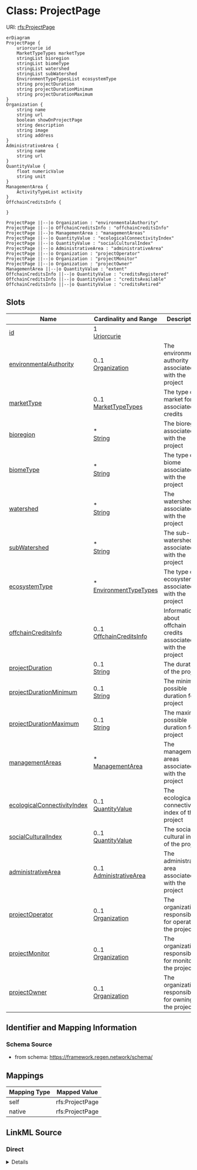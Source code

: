 

# Class: ProjectPage



URI: [rfs:ProjectPage](https://framework.regen.network/schema/ProjectPage)



```mermaid
erDiagram
ProjectPage {
    uriorcurie id  
    MarketTypeTypes marketType  
    stringList bioregion  
    stringList biomeType  
    stringList watershed  
    stringList subWatershed  
    EnvironmentTypeTypesList ecosystemType  
    string projectDuration  
    string projectDurationMinimum  
    string projectDurationMaximum  
}
Organization {
    string name  
    string url  
    boolean showOnProjectPage  
    string description  
    string image  
    string address  
}
AdministrativeArea {
    string name  
    string url  
}
QuantityValue {
    float numericValue  
    string unit  
}
ManagementArea {
    ActivityTypeList activity  
}
OffchainCreditsInfo {

}

ProjectPage ||--|o Organization : "environmentalAuthority"
ProjectPage ||--|o OffchainCreditsInfo : "offchainCreditsInfo"
ProjectPage ||--}o ManagementArea : "managementAreas"
ProjectPage ||--|o QuantityValue : "ecologicalConnectivityIndex"
ProjectPage ||--|o QuantityValue : "socialCulturalIndex"
ProjectPage ||--|o AdministrativeArea : "administrativeArea"
ProjectPage ||--|o Organization : "projectOperator"
ProjectPage ||--|o Organization : "projectMonitor"
ProjectPage ||--|o Organization : "projectOwner"
ManagementArea ||--|o QuantityValue : "extent"
OffchainCreditsInfo ||--|o QuantityValue : "creditsRegistered"
OffchainCreditsInfo ||--|o QuantityValue : "creditsAvailable"
OffchainCreditsInfo ||--|o QuantityValue : "creditsRetired"

```



<!-- no inheritance hierarchy -->


## Slots

| Name | Cardinality and Range | Description | Inheritance |
| ---  | --- | --- | --- |
| [id](id.md) | 1 <br/> [Uriorcurie](Uriorcurie.md) |  | direct |
| [environmentalAuthority](environmentalAuthority.md) | 0..1 <br/> [Organization](Organization.md) | The environmental authority associated with the project | direct |
| [marketType](marketType.md) | 0..1 <br/> [MarketTypeTypes](MarketTypeTypes.md) | The type of market for the associated credits | direct |
| [bioregion](bioregion.md) | * <br/> [String](String.md) | The bioregion associated with the project | direct |
| [biomeType](biomeType.md) | * <br/> [String](String.md) | The type of biome associated with the project | direct |
| [watershed](watershed.md) | * <br/> [String](String.md) | The watershed associated with the project | direct |
| [subWatershed](subWatershed.md) | * <br/> [String](String.md) | The sub-watershed associated with the project | direct |
| [ecosystemType](ecosystemType.md) | * <br/> [EnvironmentTypeTypes](EnvironmentTypeTypes.md) | The type of ecosystem associated with the project | direct |
| [offchainCreditsInfo](offchainCreditsInfo.md) | 0..1 <br/> [OffchainCreditsInfo](OffchainCreditsInfo.md) | Information about offchain credits associated with the project | direct |
| [projectDuration](projectDuration.md) | 0..1 <br/> [String](String.md) | The duration of the project | direct |
| [projectDurationMinimum](projectDurationMinimum.md) | 0..1 <br/> [String](String.md) | The minimum possible duration for a project | direct |
| [projectDurationMaximum](projectDurationMaximum.md) | 0..1 <br/> [String](String.md) | The maximum possible duration for a project | direct |
| [managementAreas](managementAreas.md) | * <br/> [ManagementArea](ManagementArea.md) | The management areas associated with the project | direct |
| [ecologicalConnectivityIndex](ecologicalConnectivityIndex.md) | 0..1 <br/> [QuantityValue](QuantityValue.md) | The ecological connectivity index of the project | direct |
| [socialCulturalIndex](socialCulturalIndex.md) | 0..1 <br/> [QuantityValue](QuantityValue.md) | The social cultural index of the project | direct |
| [administrativeArea](administrativeArea.md) | 0..1 <br/> [AdministrativeArea](AdministrativeArea.md) | The administrative area associated with the project | direct |
| [projectOperator](projectOperator.md) | 0..1 <br/> [Organization](Organization.md) | The organization responsible for operating the project | direct |
| [projectMonitor](projectMonitor.md) | 0..1 <br/> [Organization](Organization.md) | The organization responsible for monitoring the project | direct |
| [projectOwner](projectOwner.md) | 0..1 <br/> [Organization](Organization.md) | The organization responsible for owning the project | direct |









## Identifier and Mapping Information







### Schema Source


* from schema: https://framework.regen.network/schema/




## Mappings

| Mapping Type | Mapped Value |
| ---  | ---  |
| self | rfs:ProjectPage |
| native | rfs:ProjectPage |







## LinkML Source

<!-- TODO: investigate https://stackoverflow.com/questions/37606292/how-to-create-tabbed-code-blocks-in-mkdocs-or-sphinx -->

### Direct

<details>
```yaml
name: ProjectPage
from_schema: https://framework.regen.network/schema/
slots:
- id
- environmentalAuthority
- marketType
- bioregion
- biomeType
- watershed
- subWatershed
- ecosystemType
- offchainCreditsInfo
- projectDuration
- projectDurationMinimum
- projectDurationMaximum
- managementAreas
- ecologicalConnectivityIndex
- socialCulturalIndex
- administrativeArea
- projectOperator
- projectMonitor
- projectOwner
class_uri: rfs:ProjectPage
tree_root: true

```
</details>

### Induced

<details>
```yaml
name: ProjectPage
from_schema: https://framework.regen.network/schema/
attributes:
  id:
    name: id
    from_schema: https://framework.regen.network/schema/
    rank: 1000
    identifier: true
    alias: id
    owner: ProjectPage
    domain_of:
    - Project
    - ProjectPage
    range: uriorcurie
    required: true
  environmentalAuthority:
    name: environmentalAuthority
    description: The environmental authority associated with the project.
    from_schema: https://framework.regen.network/schema/
    rank: 1000
    slot_uri: rfs:environmentalAuthority
    alias: environmentalAuthority
    owner: ProjectPage
    domain_of:
    - ProjectPage
    range: Organization
  marketType:
    name: marketType
    description: The type of market for the associated credits.
    from_schema: https://framework.regen.network/schema/
    rank: 1000
    slot_uri: rfs:marketType
    alias: marketType
    owner: ProjectPage
    domain_of:
    - ProjectPage
    range: MarketTypeTypes
  bioregion:
    name: bioregion
    description: The bioregion associated with the project.
    from_schema: https://framework.regen.network/schema/
    rank: 1000
    slot_uri: rfs:bioregion
    alias: bioregion
    owner: ProjectPage
    domain_of:
    - ProjectPage
    range: string
    multivalued: true
  biomeType:
    name: biomeType
    description: The type of biome associated with the project.
    from_schema: https://framework.regen.network/schema/
    rank: 1000
    slot_uri: rfs:biomeType
    alias: biomeType
    owner: ProjectPage
    domain_of:
    - ProjectPage
    range: string
    multivalued: true
  watershed:
    name: watershed
    description: The watershed associated with the project.
    from_schema: https://framework.regen.network/schema/
    rank: 1000
    slot_uri: rfs:watershed
    alias: watershed
    owner: ProjectPage
    domain_of:
    - ProjectPage
    range: string
    multivalued: true
  subWatershed:
    name: subWatershed
    description: The sub-watershed associated with the project.
    from_schema: https://framework.regen.network/schema/
    rank: 1000
    slot_uri: rfs:subWatershed
    alias: subWatershed
    owner: ProjectPage
    domain_of:
    - ProjectPage
    range: string
    multivalued: true
  ecosystemType:
    name: ecosystemType
    description: The type of ecosystem associated with the project.
    from_schema: https://framework.regen.network/schema/
    rank: 1000
    slot_uri: rfs:ecosystemType
    alias: ecosystemType
    owner: ProjectPage
    domain_of:
    - ProjectPage
    range: EnvironmentTypeTypes
    multivalued: true
  offchainCreditsInfo:
    name: offchainCreditsInfo
    description: Information about offchain credits associated with the project.
    from_schema: https://framework.regen.network/schema/
    rank: 1000
    slot_uri: rfs:offchainCreditsInfo
    alias: offchainCreditsInfo
    owner: ProjectPage
    domain_of:
    - ProjectPage
    range: OffchainCreditsInfo
  projectDuration:
    name: projectDuration
    description: The duration of the project.
    from_schema: https://framework.regen.network/schema/
    rank: 1000
    slot_uri: rfs:projectDuration
    alias: projectDuration
    owner: ProjectPage
    domain_of:
    - ProjectPage
    range: string
  projectDurationMinimum:
    name: projectDurationMinimum
    description: The minimum possible duration for a project.
    from_schema: https://framework.regen.network/schema/
    rank: 1000
    slot_uri: rfs:projectDurationMinimum
    alias: projectDurationMinimum
    owner: ProjectPage
    domain_of:
    - ProjectPage
    range: string
  projectDurationMaximum:
    name: projectDurationMaximum
    description: The maximum possible duration for a project.
    from_schema: https://framework.regen.network/schema/
    rank: 1000
    slot_uri: rfs:projectDurationMaximum
    alias: projectDurationMaximum
    owner: ProjectPage
    domain_of:
    - ProjectPage
    range: string
  managementAreas:
    name: managementAreas
    description: The management areas associated with the project.
    from_schema: https://framework.regen.network/schema/
    rank: 1000
    slot_uri: rfs:managementAreas
    alias: managementAreas
    owner: ProjectPage
    domain_of:
    - ProjectPage
    range: ManagementArea
    multivalued: true
    inlined: true
  ecologicalConnectivityIndex:
    name: ecologicalConnectivityIndex
    description: The ecological connectivity index of the project.
    from_schema: https://framework.regen.network/schema/
    rank: 1000
    slot_uri: rfs:ecologicalConnectivityIndex
    alias: ecologicalConnectivityIndex
    owner: ProjectPage
    domain_of:
    - ProjectPage
    range: QuantityValue
  socialCulturalIndex:
    name: socialCulturalIndex
    description: The social cultural index of the project.
    from_schema: https://framework.regen.network/schema/
    rank: 1000
    slot_uri: rfs:socialCulturalIndex
    alias: socialCulturalIndex
    owner: ProjectPage
    domain_of:
    - ProjectPage
    range: QuantityValue
  administrativeArea:
    name: administrativeArea
    description: The administrative area associated with the project.
    from_schema: https://framework.regen.network/schema/
    rank: 1000
    alias: administrativeArea
    owner: ProjectPage
    domain_of:
    - ProjectPage
    range: AdministrativeArea
  projectOperator:
    name: projectOperator
    description: The organization responsible for operating the project.
    from_schema: https://framework.regen.network/schema/
    rank: 1000
    slot_uri: rfs:projectOperator
    alias: projectOperator
    owner: ProjectPage
    domain_of:
    - ProjectPage
    range: Organization
  projectMonitor:
    name: projectMonitor
    description: The organization responsible for monitoring the project.
    from_schema: https://framework.regen.network/schema/
    rank: 1000
    slot_uri: rfs:projectMonitor
    alias: projectMonitor
    owner: ProjectPage
    domain_of:
    - ProjectPage
    range: Organization
  projectOwner:
    name: projectOwner
    description: The organization responsible for owning the project.
    from_schema: https://framework.regen.network/schema/
    rank: 1000
    slot_uri: rfs:projectOwner
    alias: projectOwner
    owner: ProjectPage
    domain_of:
    - ProjectPage
    range: Organization
class_uri: rfs:ProjectPage
tree_root: true

```
</details>
